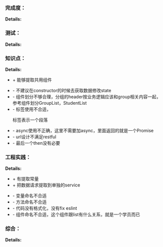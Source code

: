 ### 完成度：


__Details:__



### 测试：


__Details:__



### 知识点：


__Details:__
+ \+ 能够提取共用组件
- \- 不建议在constructor的时候去获取数据修改state
- \- 组件划分不够合理，分组的header按业务逻辑应该和group相关内容一起，参考组件划分GroupList，StudentList
- \- 标签使用不合适，<p> 标签表示一个段落
- \- async使用不正确，这里不需要加async，里面返回的就是一个Promise
- \- url设计不满足restful
- \- 最后一个then没有必要

### 工程实践：


__Details:__
+ \+ 有提取常量
+ \+ 把数据请求提取到单独的service
- \- 变量命名不合适
- \- 方法命名不合适
- \- 代码没有格式化，没有fix eslint
- \- 组件命名不合适，这个组件跟list有什么关系，就是一个学员而已

### 综合：


__Details:__



